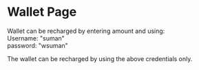# Wallet Page

Wallet can be recharged by entering amount and using:                                                                                                                     
Username: "suman"                                                                                                                                                         
password: "wsuman"

The wallet can be recharged by using the above credentials only.
